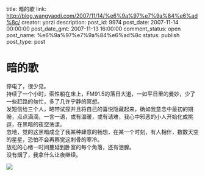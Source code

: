 title: 暗的歌
link: http://blog.wangyaodi.com/2007/11/14/%e6%9a%97%e7%9a%84%e6%ad%8c/
creator: yorzi
description: 
post_id: 9974
post_date: 2007-11-14 00:00:00
post_date_gmt: 2007-11-13 16:00:00
comment_status: open
post_name: %e6%9a%97%e7%9a%84%e6%ad%8c
status: publish
post_type: post

# 暗的歌

停电了，很少见。  
持续了一个小时，索性躺在床上，FM91.5的落日大道，一如平日里的曼妙，少了一些赶路的匆忙，多了几许宁静的冥想。  
发短信给三个人，略带试探并且将自己的喜悦隐藏起来，确如我意念中最初的期盼，点点滴滴，一言一语，或有温暖，或有诘难，我心中邪恶的小人开始化成挑逗，在黑暗的夜空荡漾。  
忽地，觉的这黑暗成全了我某种肆意的畅想，在某一个时刻，有人相伴，数数天空的星星，恐怕不会再察觉这刺骨的寒冷。  
放松的心绪一时间蔓延到卧室的每个角落，还有泪腺。  
没有烟了，我拿什么让夜继续。  
  
![](http://120.img.pp.sohu.com/images/blog/2007/11/14/1/8/116d5baea16.jpg)